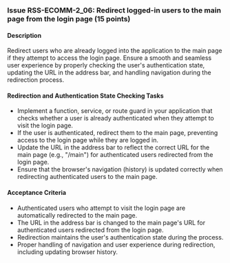 ### Issue RSS-ECOMM-2_06: Redirect logged-in users to the main page from the login page (15 points)

#### Description

Redirect users who are already logged into the application to the main page if they attempt to access the login page. Ensure a smooth and seamless user experience by properly checking the user's authentication state, updating the URL in the address bar, and handling navigation during the redirection process.

#### Redirection and Authentication State Checking Tasks

- Implement a function, service, or route guard in your application that checks whether a user is already authenticated when they attempt to visit the login page.
- If the user is authenticated, redirect them to the main page, preventing access to the login page while they are logged in.
- Update the URL in the address bar to reflect the correct URL for the main page (e.g., "/main") for authenticated users redirected from the login page.
- Ensure that the browser's navigation (history) is updated correctly when redirecting authenticated users to the main page.

#### Acceptance Criteria

- Authenticated users who attempt to visit the login page are automatically redirected to the main page.
- The URL in the address bar is changed to the main page's URL for authenticated users redirected from the login page.
- Redirection maintains the user's authentication state during the process.
- Proper handling of navigation and user experience during redirection, including updating browser history.
